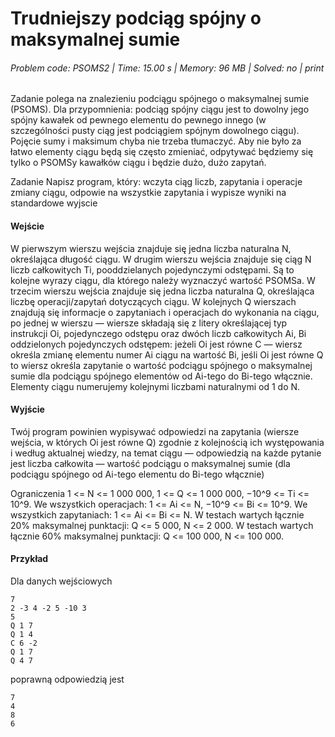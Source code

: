 # Trudniejszy podciąg spójny o maksymalnej sumie
###### Problem code: PSOMS2 \| Time: 15.00 s \| Memory: 96 MB \| Solved: no \| print

Zadanie polega na znalezieniu podciągu spójnego o maksymalnej sumie (PSOMS). Dla przypomnienia: podciąg spójny ciągu jest to dowolny jego spójny kawałek od pewnego elementu do pewnego innego (w szczególności pusty ciąg jest podciągiem spójnym dowolnego ciągu). Pojęcie sumy i maksimum chyba nie trzeba tłumaczyć. Aby nie było za łatwo elementy ciągu będą się często zmieniać, odpytywać będziemy się tylko o PSOMSy kawałków ciągu i będzie dużo, dużo zapytań.

Zadanie
Napisz program, który: wczyta ciąg liczb, zapytania i operacje zmiany ciągu, odpowie na wszystkie zapytania i wypisze wyniki na standardowe wyjscie

#### Wejście
W pierwszym wierszu wejścia znajduje się jedna liczba naturalna N, określająca długość ciągu. W drugim wierszu wejścia znajduje się ciąg N liczb całkowitych Ti, pooddzielanych pojedynczymi odstępami. Są to kolejne wyrazy ciągu, dla którego należy wyznaczyć wartość PSOMSa. W trzecim wierszu wejścia znajduje się jedna liczba naturalna Q, określająca liczbę operacji/zapytań dotyczących ciągu. W kolejnych Q wierszach znajdują się informacje o zapytaniach i operacjach do wykonania na ciągu, po jednej w wierszu — wiersze składają się z litery określającej typ instrukcji Oi, pojedynczego odstępu oraz dwóch liczb całkowitych Ai, Bi oddzielonych pojedynczych odstępem: jeżeli Oi jest równe C — wiersz określa zmianę elementu numer Ai ciągu na wartość Bi, jeśli Oi jest równe Q to wiersz określa zapytanie o wartość podciągu spójnego o maksymalnej sumie dla podciągu spójnego elementów od Ai-tego do Bi-tego włącznie. Elementy ciągu numerujemy kolejnymi liczbami naturalnymi od 1 do N.

#### Wyjście
Twój program powinien wypisywać odpowiedzi na zapytania (wiersze wejścia, w których Oi jest równe Q) zgodnie z kolejnością ich występowania i według aktualnej wiedzy, na temat ciągu — odpowiedzią na każde pytanie jest liczba całkowita — wartość podciągu o maksymalnej sumie (dla podciągu spójnego od Ai-tego elementu do Bi-tego włącznie)

Ograniczenia
1 <= N <= 1 000 000, 1 <= Q <= 1 000 000, −10^9 <= Ti <= 10^9.
We wszystkich operacjach: 1 <= Ai <= N, −10^9 <= Bi <= 10^9.
We wszystkich zapytaniach: 1 <= Ai <= Bi <= N.
W testach wartych łącznie 20% maksymalnej punktacji: Q <= 5 000, N <= 2 000.
W testach wartych łącznie 60% maksymalnej punktacji: Q <= 100 000, N <= 100 000.
#### Przykład
Dla danych wejściowych

```
7
2 -3 4 -2 5 -10 3
5
Q 1 7
Q 1 4
C 6 -2
Q 1 7
Q 4 7
```
poprawną odpowiedzią jest
```
7
4
8
6
```
